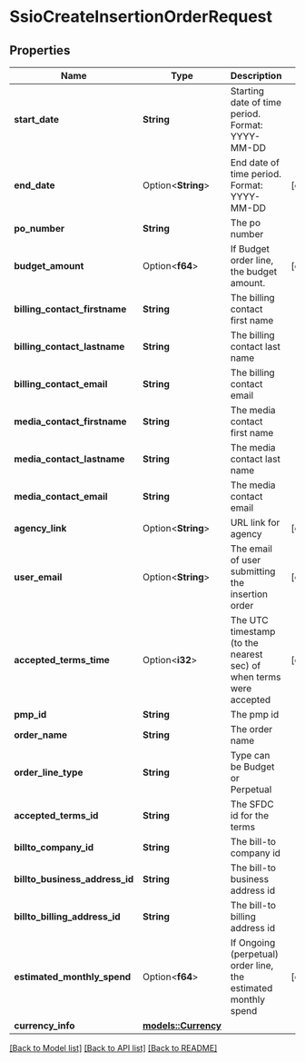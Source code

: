 # SsioCreateInsertionOrderRequest

## Properties

Name | Type | Description | Notes
------------ | ------------- | ------------- | -------------
**start_date** | **String** | Starting date of time period. Format: YYYY-MM-DD | 
**end_date** | Option<**String**> | End date of time period. Format: YYYY-MM-DD | [optional]
**po_number** | **String** | The po number | 
**budget_amount** | Option<**f64**> | If Budget order line, the budget amount. | [optional]
**billing_contact_firstname** | **String** | The billing contact first name | 
**billing_contact_lastname** | **String** | The billing contact last name | 
**billing_contact_email** | **String** | The billing contact email | 
**media_contact_firstname** | **String** | The media contact first name | 
**media_contact_lastname** | **String** | The media contact last name | 
**media_contact_email** | **String** | The media contact email | 
**agency_link** | Option<**String**> | URL link for agency | [optional]
**user_email** | Option<**String**> | The email of user submitting the insertion order | [optional]
**accepted_terms_time** | Option<**i32**> | The UTC timestamp (to the nearest sec) of when terms were accepted | [optional]
**pmp_id** | **String** | The pmp id | 
**order_name** | **String** | The order name | 
**order_line_type** | **String** | Type can be Budget or Perpetual | 
**accepted_terms_id** | **String** | The SFDC id for the terms | 
**billto_company_id** | **String** | The bill-to company id | 
**billto_business_address_id** | **String** | The bill-to business address id | 
**billto_billing_address_id** | **String** | The bill-to billing address id | 
**estimated_monthly_spend** | Option<**f64**> | If Ongoing (perpetual) order line, the estimated monthly spend | [optional]
**currency_info** | [**models::Currency**](Currency.md) |  | 

[[Back to Model list]](../README.md#documentation-for-models) [[Back to API list]](../README.md#documentation-for-api-endpoints) [[Back to README]](../README.md)


